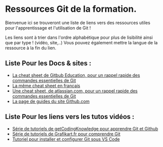 # Ressources Git de la formation.  

Bienvenue ici se trouveront une liste de liens vers des ressources utiles pour l'apprentissage et l'utilisation de Git !  

Les liens sont à trier dans l'ordre alphabétique pour plus de lisibilité ainsi que par type ! (vidéo, site,..)
Vous pouvez également mettre la langue de la ressource à la fin du lien.

## Liste Pour les Docs & sites :   

* [La cheat sheet de Gitbub Education, pour un rappel rapide des commandes essentielles de Git](https://education.github.com/git-cheat-sheet-education.pdf)
* [La même cheat sheet en français](https://training.github.com/downloads/fr/github-git-cheat-sheet.pdf)
* [Une cheat sheet, de atlassian.com, pour un rappel rapide des commandes essentielles de Git](https://www.atlassian.com/git/tutorials/atlassian-git-cheatsheet)
* [La page de guides du site Github.com](https://guides.github.com/)


## Liste Pour les liens vers les tutos vidéos : 

* [Série de tutoriels de getCodingKnowledge pour apprendre Git et Github](https://www.youtube.com/playlist?list=PLuWyq_EO5_AJO0AOFGp4Dte1VuabRbKsf)
* [Série de tutoriels de Grafikart.fr pour comprendre Git](https://www.youtube.com/playlist?list=PLjwdMgw5TTLXuY5i7RW0QqGdW0NZntqiP)
* [Tutoriel pour installer et configurer Git sous VS Code](https://www.youtube.com/watch?v=tx2_sZhyLS8)
